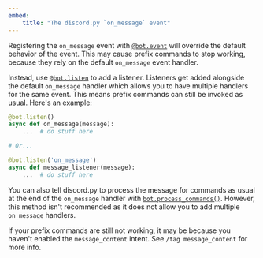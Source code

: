```yaml
---
embed:
    title: "The discord.py `on_message` event"
---
```


Registering the `on_message` event with [`@bot.event`](https://discordpy.readthedocs.io/en/stable/ext/commands/api.html#discord.ext.commands.Bot.event) will override the default behavior of the event. This may cause prefix commands to stop working, because they rely on the default `on_message` event handler.

Instead, use [`@bot.listen`](https://discordpy.readthedocs.io/en/stable/ext/commands/api.html#discord.ext.commands.Bot.listen) to add a listener. Listeners get added alongside the default `on_message` handler which allows you to have multiple handlers for the same event. This means prefix commands can still be invoked as usual. Here's an example:
```python
@bot.listen()
async def on_message(message):
    ...  # do stuff here

# Or...

@bot.listen('on_message')
async def message_listener(message):
    ...  # do stuff here
```
You can also tell discord.py to process the message for commands as usual at the end of the `on_message` handler with [`bot.process_commands()`](https://discordpy.readthedocs.io/en/stable/ext/commands/api.html#discord.ext.commands.Bot.process_commands). However, this method isn't recommended as it does not allow you to add multiple `on_message` handlers.

If your prefix commands are still not working, it may be because you haven't enabled the `message_content` intent. See `/tag message_content` for more info.
